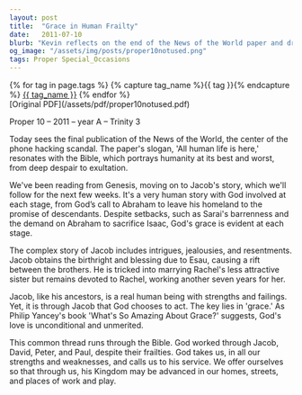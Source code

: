 ```yaml
---
layout: post
title:  "Grace in Human Frailty"
date:   2011-07-10
blurb: "Kevin reflects on the end of the News of the World paper and draws parallels with the human stories of the Bible, particularly the saga of Jacob. He emphasizes the theme of grace throughout the biblical narrative, illustrating how God works through human imperfection. The sermon concludes with a call to service, recognizing our own strengths and weaknesses, and the transformative power of God's grace."
og_image: "/assets/img/posts/proper10notused.png"
tags: Proper Special_Occasions
---    
```

<div class="tag-pills">
  {% for tag in page.tags %}
    {% capture tag_name %}{{ tag }}{% endcapture %}
    <a href="{{ site.baseurl }}/tag/{{ tag_name }}" class="tag-pill">{{ tag_name }}</a>
  {% endfor %}
</div>
[Original PDF](/assets/pdf/proper10notused.pdf)

Proper 10 – 2011 – year A – Trinity 3

Today sees the final publication of the News of the World, the center of the phone hacking scandal. The paper's slogan, 'All human life is here,' resonates with the Bible, which portrays humanity at its best and worst, from deep despair to exultation.

We've been reading from Genesis, moving on to Jacob's story, which we'll follow for the next few weeks. It's a very human story with God involved at each stage, from God’s call to Abraham to leave his homeland to the promise of descendants. Despite setbacks, such as Sarai's barrenness and the demand on Abraham to sacrifice Isaac, God's grace is evident at each stage.

The complex story of Jacob includes intrigues, jealousies, and resentments. Jacob obtains the birthright and blessing due to Esau, causing a rift between the brothers. He is tricked into marrying Rachel's less attractive sister but remains devoted to Rachel, working another seven years for her.

Jacob, like his ancestors, is a real human being with strengths and failings. Yet, it is through Jacob that God chooses to act. The key lies in 'grace.' As Philip Yancey's book 'What's So Amazing About Grace?' suggests, God's love is unconditional and unmerited.

This common thread runs through the Bible. God worked through Jacob, David, Peter, and Paul, despite their frailties. God takes us, in all our strengths and weaknesses, and calls us to his service. We offer ourselves so that through us, his Kingdom may be advanced in our homes, streets, and places of work and play.
